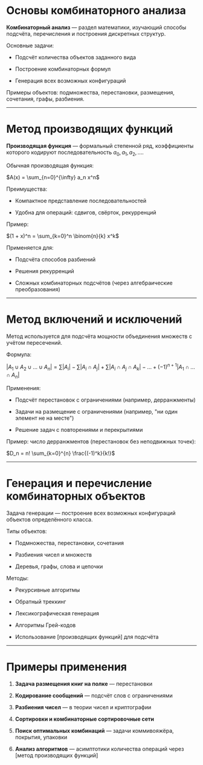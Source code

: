# Основы комбинаторного анализа

**Комбинаторный анализ** — раздел математики, изучающий способы подсчёта, перечисления и построения дискретных структур.

Основные задачи:

- Подсчёт количества объектов заданного вида
    
- Построение комбинаторных формул
    
- Генерация всех возможных конфигураций
    

Примеры объектов: подмножества, перестановки, размещения, сочетания, графы, разбиения.

---

# Метод производящих функций

**Производящая функция** — формальный степенной ряд, коэффициенты которого кодируют последовательность $a_0, a_1, a_2, \dots$.

Обычная производящая функция:

$A(x) = \sum_{n=0}^{\infty} a_n x^n$

Преимущества:

- Компактное представление последовательностей
    
- Удобна для операций: сдвигов, свёрток, рекурренций
    

Пример:

$(1 + x)^n = \sum_{k=0}^n \binom{n}{k} x^k$

Применяется для:

- Подсчёта способов разбиений
    
- Решения рекурренций
    
- Сложных комбинаторных подсчётов (через алгебраические преобразования)
    

---

# Метод включений и исключений

Метод используется для подсчёта мощности объединения множеств с учётом пересечений.

Формула:

$|A_1 \cup A_2 \cup \dots \cup A_n| = \sum |A_i| - \sum |A_i \cap A_j| + \sum |A_i \cap A_j \cap A_k| - \dots + (-1)^{n+1} |A_1 \cap \dots \cap A_n|$

Применения:

- Подсчёт перестановок с ограничениями (например, дерранжменты)
    
- Задачи на размещение с ограничениями (например, "ни один элемент не на месте")
    
- Решение задач с повторениями и перекрытиями
    

Пример: число дерранжментов (перестановок без неподвижных точек):

$D_n = n! \sum_{k=0}^{n} \frac{(-1)^k}{k!}$

---

# Генерация и перечисление комбинаторных объектов

Задача генерации — построение всех возможных конфигураций объектов определённого класса.

Типы объектов:

- Подмножества, перестановки, сочетания
    
- Разбиения чисел и множеств
    
- Деревья, графы, слова и цепочки
    

Методы:

- Рекурсивные алгоритмы
    
- Обратный треккинг
    
- Лексикографическая генерация
    
- Алгоритмы Грей-кодов
    
- Использование [производящих функций] для подсчёта
    

---

# Примеры применения

1. **Задача размещения книг на полке** — перестановки
    
2. **Кодирование сообщений** — подсчёт слов с ограничениями
    
3. **Разбиения чисел** — в теории чисел и криптографии
    
4. **Сортировки и комбинаторные сортировочные сети**
    
5. **Поиск оптимальных комбинаций** — задачи коммивояжёра, покрытия, упаковки
    
6. **Анализ алгоритмов** — асимптотики количества операций через [метод производящих функций]